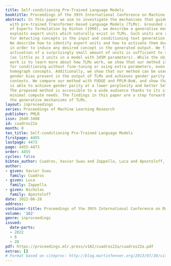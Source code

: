 ```yaml
---
title: Self-conditioning Pre-Trained Language Models
booktitle: Proceedings of the 39th International Conference on Machine Learning
abstract: In this paper we aim to investigate the mechanisms that guide text generation
  with pre-trained Transformer-based Language Models (TLMs). Grounded on the Product
  of Experts formulation by Hinton (1999), we describe a generative mechanism that
  exploits expert units which naturally exist in TLMs. Such units are responsible
  for detecting concepts in the input and conditioning text generation on such concepts.
  We describe how to identify expert units and how to activate them during inference
  in order to induce any desired concept in the generated output. We find that the
  activation of a surprisingly small amount of units is sufficient to steer text generation
  (as little as 3 units in a model with 345M parameters). While the objective of this
  work is to learn more about how TLMs work, we show that our method is effective
  for conditioning without fine-tuning or using extra parameters, even on fine-grained
  homograph concepts. Additionally, we show that our method can be used to correct
  gender bias present in the output of TLMs and achieves gender parity for all evaluated
  contexts. We compare our method with FUDGE and PPLM-BoW, and show that our approach
  is able to achieve gender parity at a lower perplexity and better Self-BLEU score.
  The proposed method is accessible to a wide audience thanks to its simplicity and
  minimal compute needs. The findings in this paper are a step forward in understanding
  the generative mechanisms of TLMs.
layout: inproceedings
series: Proceedings of Machine Learning Research
publisher: PMLR
issn: 2640-3498
id: cuadros22a
month: 0
tex_title: Self-conditioning Pre-Trained Language Models
firstpage: 4455
lastpage: 4473
page: 4455-4473
order: 4455
cycles: false
bibtex_author: Cuadros, Xavier Suau and Zappella, Luca and Apostoloff, Nicholas
author:
- given: Xavier Suau
  family: Cuadros
- given: Luca
  family: Zappella
- given: Nicholas
  family: Apostoloff
date: 2022-06-28
address:
container-title: Proceedings of the 39th International Conference on Machine Learning
volume: '162'
genre: inproceedings
issued:
  date-parts:
  - 2022
  - 6
  - 28
pdf: https://proceedings.mlr.press/v162/cuadros22a/cuadros22a.pdf
extras: []
# Format based on citeproc: http://blog.martinfenner.org/2013/07/30/citeproc-yaml-for-bibliographies/
---
```

